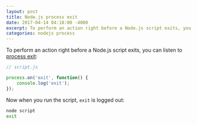 ```yaml
---
layout: post
title: Node.js process exit
date: 2017-04-14 04:18:00 -4000
excerpt: To perform an action right before a Node.js script exits, you can listen to the process exit event.
categories: nodejs process
---
```


To perform an action right before a Node.js script exits, you can listen to [process exit](https://nodejs.org/api/process.html#process_event_exit):

```js
// script.js

process.on('exit', function() {
    console.log('exit');
});
```

Now when you run the script, `exit` is logged out:

```sh
node script
exit
```
